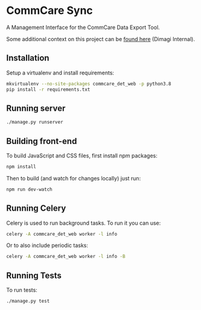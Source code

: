 # CommCare Sync

A Management Interface for the CommCare Data Export Tool.

Some additional context on this project can be [found here](https://docs.google.com/document/d/1r8ZQAjCGbxX8pXWtIq0ODJOpqqI27YqPDN4vuR_CLGw/edit) (Dimagi Internal).

## Installation

Setup a virtualenv and install requirements:

```bash
mkvirtualenv --no-site-packages commcare_det_web -p python3.8
pip install -r requirements.txt
```

## Running server

```bash
./manage.py runserver
```

## Building front-end

To build JavaScript and CSS files, first install npm packages:

```bash
npm install
```

Then to build (and watch for changes locally) just run:

```bash
npm run dev-watch
```

## Running Celery

Celery is used to run background tasks. To run it you can use:

```bash
celery -A commcare_det_web worker -l info
```

Or to also include periodic tasks:

```bash
celery -A commcare_det_web worker -l info -B
```


## Running Tests

To run tests:

```bash
./manage.py test
```
